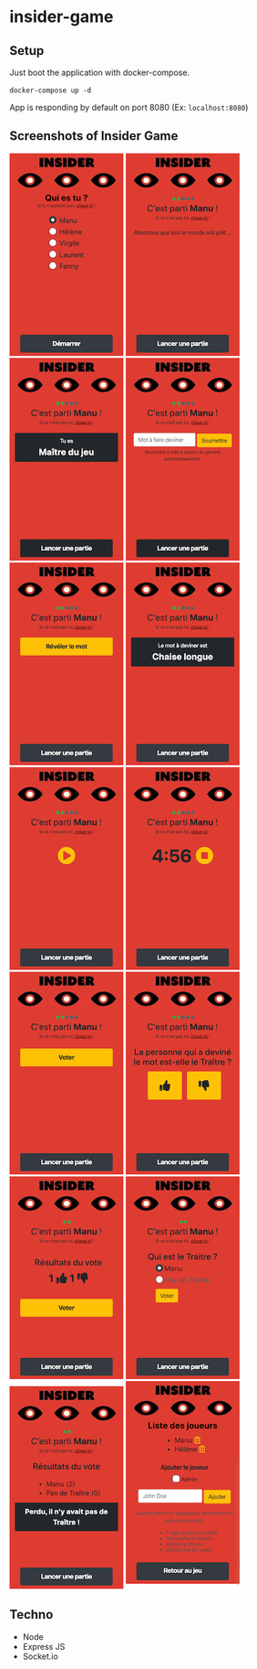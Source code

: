 # insider-game

## Setup

Just boot the application with docker-compose.
```
docker-compose up -d
```

App is responding by default on port 8080 (Ex: `localhost:8080`)

## Screenshots of Insider Game

![Alt text](/screenshots/01-welcome.png?raw=true "Welcome screen")
![Alt text](/screenshots/02-waiting.png?raw=true "Waiting screen")
![Alt text](/screenshots/03-role.png?raw=true "Role random affectation screen")
![Alt text](/screenshots/04-word.png?raw=true "Word choice screen")
![Alt text](/screenshots/05-reveal-word.png?raw=true "About to reveal word screen")
![Alt text](/screenshots/06-word-revealed.png?raw=true "Word revealed screen")
![Alt text](/screenshots/07-starting-game.png?raw=true "About to start the game screen")
![Alt text](/screenshots/08-game-started.png?raw=true "Game in progress screen")
![Alt text](/screenshots/09-found-word.png?raw=true "Found word screen")
![Alt text](/screenshots/10-vote1.png?raw=true "Vote 1 screen")
![Alt text](/screenshots/11-vote1-result.png?raw=true "Vote 1 results screen")
![Alt text](/screenshots/12-vote2.png?raw=true "Vote 2 screen")
![Alt text](/screenshots/13-result.png?raw=true "Final results screen")
![Alt text](/screenshots/14-admin.png?raw=true "Admin screen")

## Techno

- Node
- Express JS
- Socket.io